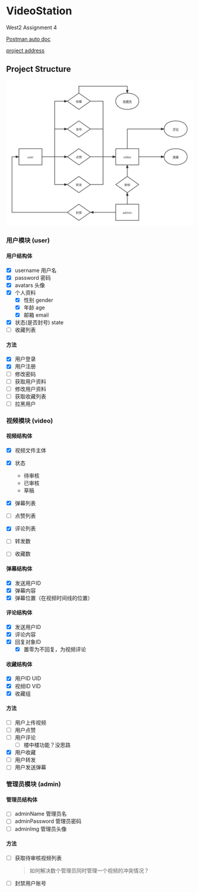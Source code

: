 # VideoStation

West2 Assignment 4

[Postman auto doc](https://documenter.getpostman.com/view/16949749/UVsHS7Cv#intro)

[project address](https://github.com/Anxiu0101/VideoStation)

## Project Structure

![VideoStation](README.assets/VideoStation.svg)

### 用户模块 (user)

#### 用户结构体



- [x] username 用户名
- [x] password 密码
- [x] avatars 头像
- [x] 个人资料
    - [x] 性别 gender
    - [x] 年龄 age
    - [x] 邮箱 email
- [x] 状态(是否封号) state
- [ ] 收藏列表

#### 方法

- [x] 用户登录
- [x] 用户注册
- [ ] 修改密码
- [ ] 获取用户资料
- [ ] 修改用户资料
- [ ] 获取收藏列表
- [ ] 拉黑用户

### 视频模块 (video)

#### 视频结构体

- [x] 视频文件主体

- [x] 状态
    - 待审核
    - 已审核
    - 草稿
- [x] 弹幕列表
- [ ] 点赞列表
- [x] 评论列表
- [ ] 转发数
- [ ] 收藏数

#### 弹幕结构体

- [x] 发送用户ID
- [x] 弹幕内容
- [x] 弹幕位置（在视频时间线的位置）

#### 评论结构体

- [x] 发送用户ID
- [x] 评论内容
- [x] 回复对象ID
    - [x] 置零为不回复，为视频评论

#### 收藏结构体

- [x] 用户ID UID
- [x] 视频ID VID
- [x] 收藏组

#### 方法

- [ ] 用户上传视频
- [ ] 用户点赞
- [ ] 用户评论
    - [ ] 楼中楼功能？没思路
- [x] 用户收藏
- [ ] 用户转发
- [ ] 用户发送弹幕

### 管理员模块 (admin)

#### 管理员结构体

- [ ] adminName 管理员名
- [ ] adminPassword 管理员密码
- [ ] adminImg 管理员头像

#### 方法

- [ ] 获取待审核视频列表

  > 如何解决数个管理员同时管理一个视频的冲突情况？

- [ ] 封禁用户账号

